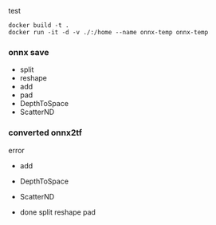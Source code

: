 test

```
docker build -t .
docker run -it -d -v ./:/home --name onnx-temp onnx-temp
```

### onnx save
- split
- reshape
- add
- pad
- DepthToSpace
- ScatterND



### converted onnx2tf
error
- add
- DepthToSpace
- ScatterND

- done
split
reshape
pad

